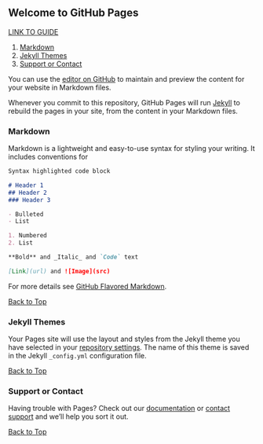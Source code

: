 ## Welcome to GitHub Pages

[LINK TO GUIDE](https://henryz2000.github.io/sdLatex/)

1. [Markdown](#markdown)
2. [Jekyll Themes](#jekyll-themes)
3. [Support or Contact](#support-or-contact)

You can use the [editor on GitHub](https://github.com/henryz2000/sdLatex/edit/master/README.md) to maintain and preview the content for your website in Markdown files.

Whenever you commit to this repository, GitHub Pages will run [Jekyll](https://jekyllrb.com/) to rebuild the pages in your site, from the content in your Markdown files.

### Markdown

Markdown is a lightweight and easy-to-use syntax for styling your writing. It includes conventions for

```markdown
Syntax highlighted code block

# Header 1
## Header 2
### Header 3

- Bulleted
- List

1. Numbered
2. List

**Bold** and _Italic_ and `Code` text

[Link](url) and ![Image](src)
```

For more details see [GitHub Flavored Markdown](https://guides.github.com/features/mastering-markdown/).

[Back to Top](#welcome-to-github-pages)

### Jekyll Themes

Your Pages site will use the layout and styles from the Jekyll theme you have selected in your [repository settings](https://github.com/henryz2000/sdLatex/settings). The name of this theme is saved in the Jekyll `_config.yml` configuration file.

[Back to Top](#welcome-to-github-pages)

### Support or Contact

Having trouble with Pages? Check out our [documentation](https://help.github.com/categories/github-pages-basics/) or [contact support](https://github.com/contact) and we’ll help you sort it out.

[Back to Top](#welcome-to-github-pages)
